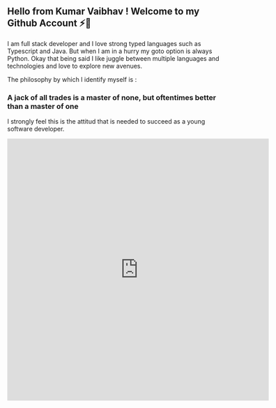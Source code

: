 ## Hello from Kumar Vaibhav ! Welcome to my Github Account ⚡👋

I am full stack developer and I love strong typed languages such as Typescript and Java. But when I am in a hurry my goto option is always Python. 
Okay that being said I like juggle between multiple languages and technologies and love to explore new avenues. 

The philosophy by which I identify myself is : 
### A jack of all trades is a master of none, but oftentimes better than a master of one

I strongly feel this is the attitud that is needed to succeed as a young software developer. 
<iframe width="600" height="600" src="https://ionicabizau.github.io/github-profile-languages/api.html?kuvaibhav" frameborder="0"></iframe>
<!--
**kuvaibhav/kuvaibhav** is a ✨ _special_ ✨ repository because its `README.md` (this file) appears on your GitHub profile.

Here are some ideas to get you started:

- 🔭 I’m currently working on ...
- 🌱 I’m currently learning ...
- 👯 I’m looking to collaborate on ...
- 🤔 I’m looking for help with ...
- 💬 Ask me about ...
- 📫 How to reach me: ...
- 😄 Pronouns: ...
- ⚡ Fun fact: ...
-->
